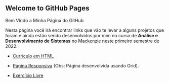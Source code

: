 ## Welcome to GitHub Pages

Bem Vindo a Minha Página do GitHub

Nesta página você irá encontrar links que vão te levar a alguns projetos que foram e ainda estão sendo desenvolvidos por mim no curso de **Análise e Desenvolvimento de Sistemas** no Mackenzie neste primeiro semestre de 2022.


  * [Curriculo em HTML](https://jeferssoncavalcante.github.io/Mackenzie/Fundamentos%20Web/ex01/index.html)
  
  * [Página Responsiva](https://jeferssoncavalcante.github.io/Mackenzie/Fundamentos%20Web/ex05/Praticando/index.html) (Obs: Página desenvolvida usando Grid).
  
  * [Exercício Livre](https://jeferssoncavalcante.github.io/Mackenzie/Fundamentos%20Web/ex04/index.html)
